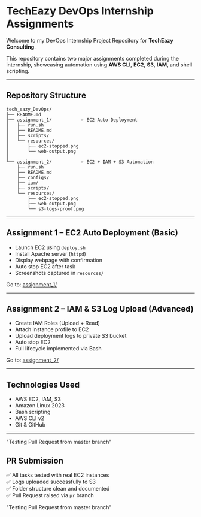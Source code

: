 # TechEazy DevOps Internship Assignments

Welcome to my DevOps Internship Project Repository for **TechEazy Consulting**.

This repository contains two major assignments completed during the internship, showcasing automation using **AWS CLI**, **EC2**, **S3**, **IAM**, and shell scripting.

---

## Repository Structure

```
tech_eazy_DevOps/
├── README.md               
├── assignment_1/           ← EC2 Auto Deployment
│   ├── run.sh
│   ├── README.md
│   ├── scripts/
│   └── resources/
│       ├── ec2-stopped.png
│       └── web-output.png
│
└── assignment_2/           ← EC2 + IAM + S3 Automation
    ├── run.sh
    ├── README.md
    ├── configs/
    ├── iam/
    ├── scripts/
    └── resources/
        ├── ec2-stopped.png
        ├── web-output.png
        └── s3-logs-proof.png
```

---

## Assignment 1 – EC2 Auto Deployment (Basic)

- Launch EC2 using `deploy.sh`
- Install Apache server (`httpd`)
- Display webpage with confirmation
- Auto stop EC2 after task
- Screenshots captured in `resources/`

 Go to: [assignment_1/](./assignment_1)

---

## Assignment 2 – IAM & S3 Log Upload (Advanced)

- Create IAM Roles (Upload + Read)
- Attach instance profile to EC2
- Upload deployment logs to private S3 bucket
- Auto stop EC2
- Full lifecycle implemented via Bash

 Go to: [assignment_2/](./assignment_2)

---

##  Technologies Used

- AWS EC2, IAM, S3
- Amazon Linux 2023
- Bash scripting
- AWS CLI v2
- Git & GitHub

---
"Testing Pull Request from master branch"
## PR Submission

✅ All tasks tested with real EC2 instances  
✅ Logs uploaded successfully to S3  
✅ Folder structure clean and documented  
✅ Pull Request raised via `pr` branch 

"Testing Pull Request from master branch"

